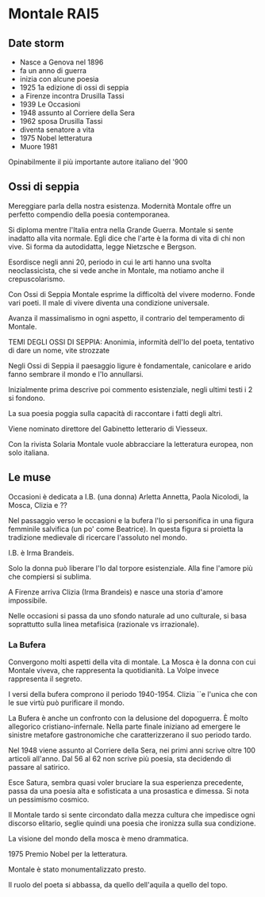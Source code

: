 # Montale RAI5
## Date storm
- Nasce a Genova nel 1896
- fa un anno di guerra
- inizia con alcune poesia
- 1925 1a edizione di ossi di seppia
- a Firenze incontra Drusilla Tassi
- 1939 Le Occasioni
- 1948 assunto al Corriere della Sera
- 1962 sposa Drusilla Tassi
- diventa senatore a vita
- 1975 Nobel letteratura
- Muore 1981

Opinabilmente il più importante autore italiano del '900

## Ossi di seppia
Mereggiare parla della nostra esistenza.
Modernità
Montale offre un perfetto compendio della poesia contemporanea.

Si diploma mentre l'Italia entra nella Grande Guerra.
Montale si sente inadatto alla vita normale. Egli dice che l'arte è la forma di vita di chi non vive.
Si forma da autodidatta, legge Nietzsche e Bergson.

Esordisce negli anni 20, periodo in cui le arti hanno una svolta neoclassicista, che si vede anche in Montale, ma notiamo anche il crepuscolarismo.

Con Ossi di Seppia Montale esprime la difficoltà del vivere moderno. Fonde vari poeti.
Il male di vivere diventa una condizione universale.

Avanza il massimalismo in ogni aspetto, il contrario del temperamento di Montale.

TEMI DEGLI OSSI DI SEPPIA: Anonimia, informità dell'Io del poeta, tentativo di dare un nome, vite strozzate

Negli Ossi di Seppia il paesaggio ligure è fondamentale, canicolare e arido fanno sembrare il mondo e l'Io annullarsi.

Inizialmente prima descrive poi commento esistenziale, negli ultimi testi i 2 si fondono.

La  sua poesia poggia sulla capacità di raccontare i fatti degli altri.

Viene nominato direttore del Gabinetto letterario di Viesseux.

Con la rivista Solaria Montale vuole abbracciare la letteratura europea, non solo italiana.

## Le muse
Occasioni è dedicata a I.B. (una donna)
Arletta Annetta, Paola Nicolodi, la Mosca, Clizia e ??

Nel passaggio verso le occasioni e la bufera l'Io si personifica in una figura femminile salvifica (un po' come Beatrice). In questa figura si proietta la tradizione medievale di ricercare l'assoluto nel mondo.

I.B. è Irma Brandeis.

Solo la donna può liberare l'Io dal torpore esistenziale.
Alla fine l'amore più che compiersi si sublima.

A Firenze arriva Clizia (Irma Brandeis) e nasce una storia d'amore impossibile.

Nelle occasioni si passa da uno sfondo naturale ad uno culturale, si basa soprattutto sulla linea metafisica (razionale vs irrazionale).

### La Bufera
Convergono molti aspetti della vita di montale. 
La Mosca è la donna con cui Montale viveva, che rappresenta la quotidianità.
La Volpe invece rappresenta il segreto.

I versi della bufera comprono il periodo 1940-1954.
Clizia ``e l'unica che con le sue virtù può purificare il mondo.

La Bufera è anche un confronto con la delusione del dopoguerra.
È molto allegorico cristiano-infernale. Nella parte finale iniziano ad emergere le sinistre metafore gastronomiche che caratterizzerano il suo periodo tardo.

Nel 1948 viene assunto al Corriere della Sera, nei primi anni scrive oltre 100 articoli all'anno. Dal 56 al 62 non scrive più poesia, sta decidendo di passare al satirico.

Esce Satura, sembra quasi voler bruciare la sua esperienza precedente, passa da una poesia alta e sofisticata a una prosastica e dimessa. Si nota un pessimismo cosmico.

Il Montale tardo si sente circondato dalla mezza cultura che impedisce ogni discorso elitario, seglie quindi una poesia che ironizza sulla sua condizione.

La visione del mondo della mosca è meno drammatica.

1975 Premio Nobel per la letteratura.

Montale è stato monumentalizzato presto.

Il ruolo del poeta si abbassa, da quello dell'aquila a quello del topo.